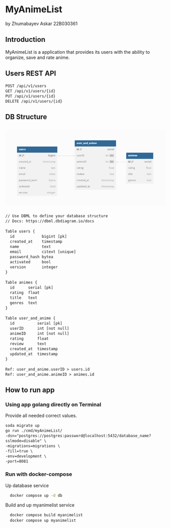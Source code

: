 # MyAnimeList

by Zhumabayev Askar 22B030361

## Introduction

MyAnimeList is a application that provides its users with the ability to organize, save and rate anime.

## Users REST API

```
POST /api/v1/users
GET /api/v1/users/{id}
PUT /api/v1/users/{id}
DELETE /api/v1/users/{id}
```

## DB Structure

## ![db_schema](assets/images/db_schema.png)

```
// Use DBML to define your database structure
// Docs: https://dbml.dbdiagram.io/docs

Table users {
  id            bigint [pk]
  created_at    timestamp
  name          text
  email         citext [unique]
  password_hash bytea
  activated     bool
  version       integer
}

Table animes {
  id      serial [pk]
  rating  float
  title   text
  genres  text
}

Table user_and_anime {
  id          serial [pk]
  userID      int [not null]
  animeID     int [not null]
  rating      float
  review      text
  created_at  timestamp
  updated_at  timestamp
}

Ref: user_and_anime.userID > users.id
Ref: user_and_anime.animeID > animes.id
```

## How to run app

### Using app golang directly on Terminal

Provide all needed correct values.

```shell
soda migrate up
go run ./cmd/myAnimeList/
-dsn="postgres://postgres:password@localhost:5432/database_name?sslmode=disable" \
-migrations=migrations \
-fill=true \
-env=development \
-port=8081
```

### Run with docker-compose

Up database service

```bash
  docker compose up -d db
```

Build and up myanimelist service

```bash
  docker compose build myanimelist
  docker compose up myanimelist
```
